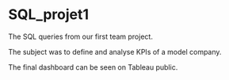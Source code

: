 # SQL_projet1
The SQL queries from our first team project. 

The subject was to define and analyse KPIs of a model company.

The final dashboard can be seen on Tableau public.
